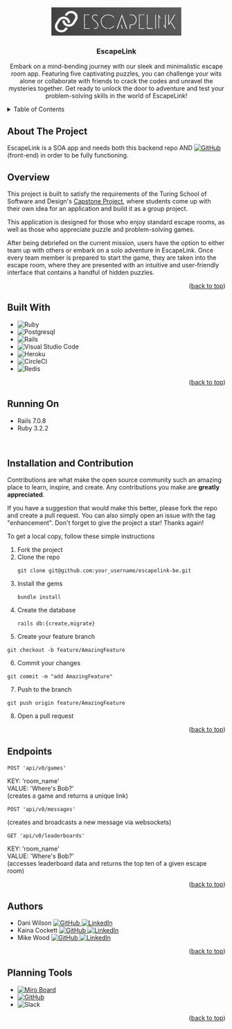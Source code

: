 <a name="readme-top"></a>

<!-- PROJECT LOGO -->
<br />
<div align="center">
  <a href="https://github.com/github_username/repo_name">
    <img src="public/images/escapelinklogo.png" alt="Logo" width="300" height="65">
  </a>

<h3 align="center">EscapeLink</h3>

  <p align="center">
    Embark on a mind-bending journey with our sleek and minimalistic escape room app. Featuring five captivating puzzles, you can challenge your wits alone or collaborate with friends to crack the codes and unravel the mysteries together. Get ready to unlock the door to adventure and test your problem-solving skills in the world of EscapeLink!
    <br />
  
  </p>
</div>



<!-- TABLE OF CONTENTS -->
<details>
  <summary>Table of Contents</summary>
  <ol>
    <li>
      <a href="#about-the-project">About The Project</a>
      <ul>
        <li><a href="#overview">Built With</a></li>
      </ul>
    </li>
    <li>
      <a href="#built-with">Getting Started</a>
      <ul>
        <li><a href="#running-on">Prerequisites</a></li>
        <li><a href="#installation-and-contribution">Installation</a></li>
      </ul>
    </li>
    <li><a href="#usage">Usage</a></li>
    <li><a href="#roadmap">Roadmap</a></li>
    <li><a href="#contributing">Contributing</a></li>
    <li><a href="#endpoints">License</a></li>
    <li><a href="#authors">Contact</a></li>
    <li><a href="#planning-tools">Acknowledgments</a></li>
  </ol>
</details>



<!-- ABOUT THE PROJECT -->
## About The Project

EscapeLink is a SOA app and needs both this backend repo AND [![GitHub](https://img.shields.io/badge/GitHub-100000?style=for-the-badge&logo=github&logoColor=white) ](https://github.com/escape-link/escapelink-fe) (front-end) in order to be fully functioning.


## Overview
This project is built to satisfy the requirements of the Turing School of Software and Design's [Capstone Project](https://mod4.turing.edu/projects/capstone/), where students come up with their own idea for an application and build it as a group project.

This application is designed for those who enjoy standard escape rooms, as well as those who appreciate puzzle and problem-solving games.

After being debriefed on the current mission, users have the option to either team up with others or embark on a solo adventure in EscapeLink. Once every team member is prepared to start the game, they are taken into the escape room, where they are presented with an intuitive and user-friendly interface that contains a handful of hidden puzzles.


<p align="right">(<a href="#readme-top">back to top</a>)</p>



## Built With

* ![Ruby](https://img.shields.io/badge/ruby-%23CC342D.svg?style=for-the-badge&logo=ruby&logoColor=white)
* ![Postgresql](https://img.shields.io/badge/PostgreSQL-316192?style=for-the-badge&logo=postgresql&logoColor=white)
* ![Rails](https://img.shields.io/badge/rails-%23CC0000.svg?style=for-the-badge&logo=ruby-on-rails&logoColor=white)
* ![Visual Studio Code](https://img.shields.io/badge/Visual%20Studio%20Code-0078d7.svg?style=for-the-badge&logo=visual-studio-code&logoColor=white)
* ![Heroku](https://img.shields.io/badge/heroku-%23430098.svg?style=for-the-badge&logo=heroku&logoColor=white)
* ![CircleCI](https://img.shields.io/badge/circle%20ci-%23161616.svg?style=for-the-badge&logo=circleci&logoColor=white)
* ![Redis](https://img.shields.io/badge/redis-%23DD0031.svg?style=for-the-badge&logo=redis&logoColor=white)


<p align="right">(<a href="#readme-top">back to top</a>)</p>

## Running On
- Rails 7.0.8
- Ruby 3.2.2
<br>

## Installation and Contribution

Contributions are what make the open source community such an amazing place to learn, inspire, and create. Any contributions you make are **greatly appreciated**.

If you have a suggestion that would make this better, please fork the repo and create a pull request. You can also simply open an issue with the tag "enhancement".
Don't forget to give the project a star! Thanks again!

To get a local copy, follow these simple instructions

1. Fork the project
2. Clone the repo
   ```
   git clone git@github.com:your_username/escapelink-be.git
   ```
3. Install the gems
   ```
   bundle install
   ```
4. Create the database
   ```
   rails db:{create,migrate}
   ```
5. Create your feature branch
  ```
  git checkout -b feature/AmazingFeature
  ```
6. Commit your changes
  ```
  git commit -m "add AmazingFeature"
  ```
7. Push to the branch
  ```
  git push origin feature/AmazingFeature
  ```
8. Open a pull request

<p align="right">(<a href="#readme-top">back to top</a>)</p>



## Endpoints
```
POST 'api/v0/games' 
```
KEY: 'room_name' <br>
VALUE: 'Where's Bob?'<br>
(creates a game and returns a unique link)
```
POST 'api/v0/messages' 
```
(creates and broadcasts a new message via websockets)
```
GET 'api/v0/leaderboards' 
```
KEY: 'room_name'<br>
VALUE: 'Where's Bob?'<br>
(accesses leaderboard data and returns the top ten of a given escape room)


<p align="right">(<a href="#readme-top">back to top</a>)</p>



## Authors
- Dani Wilson [![GitHub](https://img.shields.io/badge/GitHub-100000?style=for-the-badge&logo=github&logoColor=white) ](https://github.com/dani-wilson) [![LinkedIn](https://img.shields.io/badge/LinkedIn-0077B5?style=for-the-badge&logo=linkedin&logoColor=white) ](https://www.linkedin.com/in/daniraewilson/)
- Kaina Cockett [![GitHub](https://img.shields.io/badge/GitHub-100000?style=for-the-badge&logo=github&logoColor=white) ](https://github.com/kcockett) [![LinkedIn](https://img.shields.io/badge/LinkedIn-0077B5?style=for-the-badge&logo=linkedin&logoColor=white) ](https://www.linkedin.com/in/kcockett/)
- Mike Wood [![GitHub](https://img.shields.io/badge/GitHub-100000?style=for-the-badge&logo=github&logoColor=white) ](https://github.com/MWoodshop) [![LinkedIn](https://img.shields.io/badge/LinkedIn-0077B5?style=for-the-badge&logo=linkedin&logoColor=white) ](https://www.linkedin.com/in/michaelwilliamwood/)


<p align="right">(<a href="#readme-top">back to top</a>)</p>

## Planning Tools
- [![Miro Board](https://img.shields.io/badge/Miro-050038?style=for-the-badge&logo=Miro&logoColor=white)](https://miro.com/app/board/uXjVMmKnWLE=/?share_link_id=729961862050)
- [![GitHub](https://img.shields.io/badge/GitHub-100000?style=for-the-badge&logo=github&logoColor=white) ](https://github.com/orgs/ontrack-2305/projects/1/views/1)
- ![Slack](https://img.shields.io/badge/Slack-4A154B?style=for-the-badge&logo=slack&logoColor=white)

<p align="right">(<a href="#readme-top">back to top</a>)</p>




